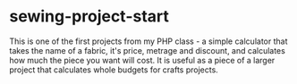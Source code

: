 # sewing-project-start

This is one of the first projects from my PHP class - a simple calculator that takes the name of a fabric, it's price, metrage and discount, and calculates how much the piece you want will cost. It is useful as a piece of a larger project that calculates whole budgets for crafts projects.

